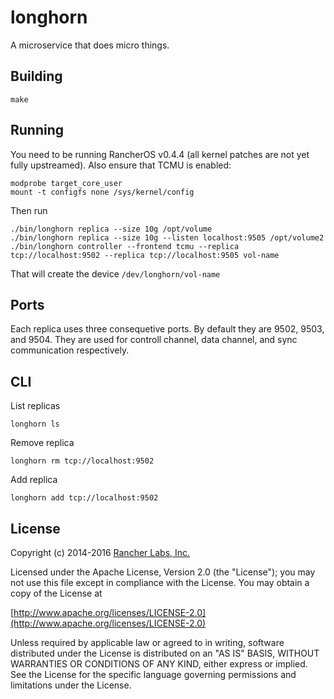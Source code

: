 longhorn
========

A microservice that does micro things.

## Building

`make`

## Running

You need to be running RancherOS v0.4.4 (all kernel patches are not yet fully upstreamed).
Also ensure that TCMU is enabled:

    modprobe target_core_user
    mount -t configfs none /sys/kernel/config

Then run

    ./bin/longhorn replica --size 10g /opt/volume
    ./bin/longhorn replica --size 10g --listen localhost:9505 /opt/volume2
    ./bin/longhorn controller --frontend tcmu --replica tcp://localhost:9502 --replica tcp://localhost:9505 vol-name

That will create the device `/dev/longhorn/vol-name`

## Ports

Each replica uses three consequetive ports.  By default they are 9502, 9503, and 9504.  They are used for
controll channel, data channel, and sync communication respectively.

## CLI

List replicas

    longhorn ls

Remove replica

    longhorn rm tcp://localhost:9502

Add replica

    longhorn add tcp://localhost:9502

## License
Copyright (c) 2014-2016 [Rancher Labs, Inc.](http://rancher.com)

Licensed under the Apache License, Version 2.0 (the "License");
you may not use this file except in compliance with the License.
You may obtain a copy of the License at

[http://www.apache.org/licenses/LICENSE-2.0](http://www.apache.org/licenses/LICENSE-2.0)

Unless required by applicable law or agreed to in writing, software
distributed under the License is distributed on an "AS IS" BASIS,
WITHOUT WARRANTIES OR CONDITIONS OF ANY KIND, either express or implied.
See the License for the specific language governing permissions and
limitations under the License.
